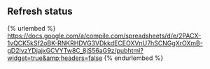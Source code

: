 ## Refresh status

{% urlembed %}
https://docs.google.com/a/compile.com/spreadsheets/d/e/2PACX-1vQCK5kSf2oBK-RNKRHDVG3VDkkdECEOXVnU7hSCNGgXrOXmB-gD2lvzYDjajxGCVYTw8C_8jS56aG9z/pubhtml?widget=true&amp;headers=false
{% endurlembed %}
